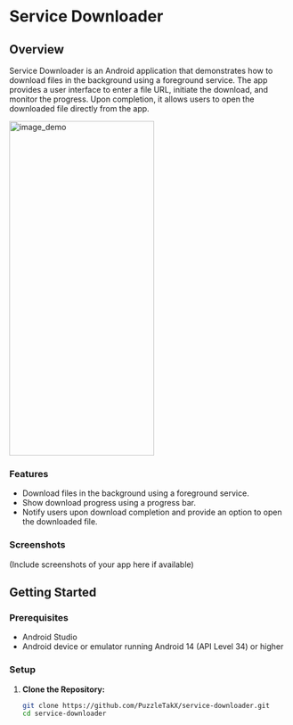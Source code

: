 # Service Downloader

## Overview

Service Downloader is an Android application that demonstrates how to download files in the background using a foreground service. The app provides a user interface to enter a file URL, initiate the download, and monitor the progress. Upon completion, it allows users to open the downloaded file directly from the app.

<img src="https://github.com/PuzzleTakX/service_downloader_android_14_up/blob/master/image/image.jpg?raw=true" alt="image_demo" width="260" height="600">

### Features

- Download files in the background using a foreground service.
- Show download progress using a progress bar.
- Notify users upon download completion and provide an option to open the downloaded file.

### Screenshots

(Include screenshots of your app here if available)

## Getting Started

### Prerequisites

- Android Studio
- Android device or emulator running Android 14 (API Level 34) or higher

### Setup

1. **Clone the Repository:**

   ```bash
   git clone https://github.com/PuzzleTakX/service-downloader.git
   cd service-downloader
